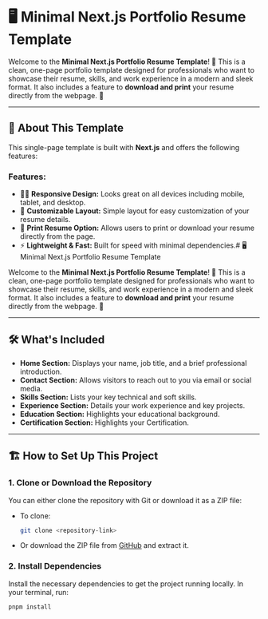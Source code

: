 # 🖥️ Minimal Next.js Portfolio Resume Template

Welcome to the **Minimal Next.js Portfolio Resume Template**! 🚀 This is a clean, one-page portfolio template designed for professionals who want to showcase their resume, skills, and work experience in a modern and sleek format. It also includes a feature to **download and print** your resume directly from the webpage. 🎨

---

## 👋 About This Template

This single-page template is built with **Next.js** and offers the following features:

### Features:

- 🧑‍💻 **Responsive Design:** Looks great on all devices including mobile, tablet, and desktop.
- 🎨 **Customizable Layout:** Simple layout for easy customization of your resume details.
- 📄 **Print Resume Option:** Allows users to print or download your resume directly from the page.
- ⚡ **Lightweight & Fast:** Built for speed with minimal dependencies.# 🖥️ Minimal Next.js Portfolio Resume Template

Welcome to the **Minimal Next.js Portfolio Resume Template**! 🚀 This is a clean, one-page portfolio template designed for professionals who want to showcase their resume, skills, and work experience in a modern and sleek format. It also includes a feature to **download and print** your resume directly from the webpage. 🎨

---

## 🛠️ What's Included

- **Home Section:** Displays your name, job title, and a brief professional introduction.
- **Contact Section:** Allows visitors to reach out to you via email or social media.
- **Skills Section:** Lists your key technical and soft skills.
- **Experience Section:** Details your work experience and key projects.
- **Education Section:** Highlights your educational background.
- **Certification Section:** Highlights your Certification.

---

## 🏗️ How to Set Up This Project

### 1. **Clone or Download the Repository**

You can either clone the repository with Git or download it as a ZIP file:

- To clone:
  ```bash
  git clone <repository-link>
  ```
- Or download the ZIP file from [GitHub](#) and extract it.

### 2. **Install Dependencies**

Install the necessary dependencies to get the project running locally. In your terminal, run:

```bash
pnpm install
```


